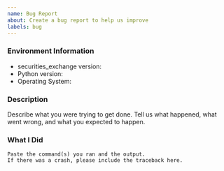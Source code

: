```yaml
---
name: Bug Report
about: Create a bug report to help us improve
labels: bug
---
```


<!-- Please search existing issues to avoid creating duplicates. -->

### Environment Information

-   securities_exchange version:
-   Python version:
-   Operating System:

### Description

Describe what you were trying to get done.
Tell us what happened, what went wrong, and what you expected to happen.

### What I Did

```
Paste the command(s) you ran and the output.
If there was a crash, please include the traceback here.
```

